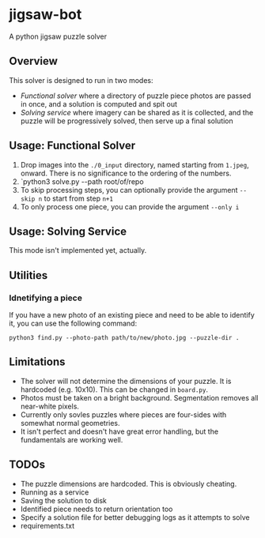 # jigsaw-bot
A python jigsaw puzzle solver

## Overview

This solver is designed to run in two modes: 

- *Functional solver* where a directory of puzzle piece photos are passed in once, and a solution is computed and spit out
- *Solving service* where imagery can be shared as it is collected, and the puzzle will be progressively solved, then serve up a final solution

## Usage: Functional Solver

1. Drop images into the `./0_input` directory, named starting from `1.jpeg`, onward. There is no significance to the ordering of the numbers.
2. `python3 solve.py --path root/of/repo
3. To skip processing steps, you can optionally provide the argument `--skip n` to start from step `n+1`
4. To only process one piece, you can provide the argument `--only i`

## Usage: Solving Service

This mode isn't implemented yet, actually.

## Utilities

### Idnetifying a piece

If you have a new photo of an existing piece and need to be able to identify it, you can use the following command:

```
python3 find.py --photo-path path/to/new/photo.jpg --puzzle-dir .
```

## Limitations

- The solver will not determine the dimensions of your puzzle. It is hardcoded (e.g. 10x10). This can be changed in `board.py`.
- Photos must be taken on a bright background. Segmentation removes all near-white pixels.
- Currently only sovles puzzles where pieces are four-sides with somewhat normal geometries.
- It isn't perfect and doesn't have great error handling, but the fundamentals are working well.

## TODOs

- The puzzle dimensions are hardcoded. This is obviously cheating.
- Running as a service
- Saving the solution to disk
- Identified piece needs to return orientation too
- Specify a solution file for better debugging logs as it attempts to solve
- requirements.txt

